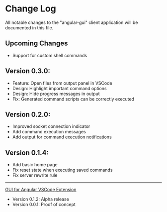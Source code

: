 # Change Log
All notable changes to the "angular-gui" client application will be documented in this file.

## Upcoming Changes

* Support for custom shell commands

## Version 0.3.0:

* Feature: Open files from output panel in VSCode
* Design: Highlight important command options
* Design: Hide progress messages in output
* Fix: Generated command scripts can be correctly executed

## Version 0.2.0:

* Improved socket connection indicator
* Add command execution messages
* Add output for command execution notifications

## Version 0.1.4:

* Add basic home page
* Fix reset state when executing saved commands
* Fix server rewrite rule

---
[GUI for Angular VSCode Extension](https://github.com/angular-gui/vscode-angular-gui/blob/master/CHANGELOG.md)

* Version 0.1.2: Alpha release
* Version 0.0.1: Proof of concept
